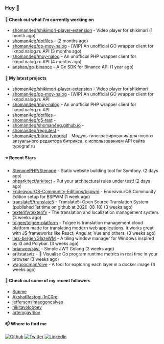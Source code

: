 ### Hey 👋

#### 👷 Check out what I'm currently working on

- [shoman4eg/shikimori-player-extension](https://github.com/shoman4eg/shikimori-player-extension) - Video player for shikimori (1 month ago)
- [shoman4eg/dotfiles](https://github.com/shoman4eg/dotfiles) -  (2 months ago)
- [shoman4eg/go-moy-nalog](https://github.com/shoman4eg/go-moy-nalog) - [WIP] An unofficial GO wrapper client for lknpd.nalog.ru API  (3 months ago)
- [shoman4eg/moy-nalog](https://github.com/shoman4eg/moy-nalog) - An unofficial PHP wrapper client for lknpd.nalog.ru API (4 months ago)
- [adshao/go-binance](https://github.com/adshao/go-binance) - A Go SDK for Binance API (1 year ago)

#### 🌱 My latest projects

- [shoman4eg/shikimori-player-extension](https://github.com/shoman4eg/shikimori-player-extension) - Video player for shikimori
- [shoman4eg/go-moy-nalog](https://github.com/shoman4eg/go-moy-nalog) - [WIP] An unofficial GO wrapper client for lknpd.nalog.ru API 
- [shoman4eg/moy-nalog](https://github.com/shoman4eg/moy-nalog) - An unofficial PHP wrapper client for lknpd.nalog.ru API
- [shoman4eg/dotfiles](https://github.com/shoman4eg/dotfiles) - 
- [shoman4eg/g5-test](https://github.com/shoman4eg/g5-test) - 
- [shoman4eg/shoman4eg.github.io](https://github.com/shoman4eg/shoman4eg.github.io) - 
- [shoman4eg/regrutest](https://github.com/shoman4eg/regrutest) - 
- [shoman4eg/bitrix-typograf](https://github.com/shoman4eg/bitrix-typograf) - Модуль типографирования для нового визуального редактора битрикса, с использованием API сайта typograf.ru

#### ⭐ Recent Stars

- [StenopePHP/Stenope](https://github.com/StenopePHP/Stenope) - Static website building tool for Symfony. (2 days ago)
- [phparkitect/arkitect](https://github.com/phparkitect/arkitect) - Put your architectural rules under test! (2 days ago)
- [EndeavourOS-Community-Editions/bspwm](https://github.com/EndeavourOS-Community-Editions/bspwm) - EndeavourOS Community Edition setup for BSPWM (1 week ago)
- [translate5/translate5](https://github.com/translate5/translate5) - Translate5: Open Source Translation System (published 1st time on github at 2020-08-10) (3 weeks ago)
- [texterify/texterify](https://github.com/texterify/texterify) - The translation and localization management system. (3 weeks ago)
- [tolgee/tolgee-platform](https://github.com/tolgee/tolgee-platform) - Tolgee is translation management cloud platform made for translating modern web applications. It works great with JS frameworks like React, Angular, Vue and others.  (3 weeks ago)
- [lars-berger/GlazeWM](https://github.com/lars-berger/GlazeWM) - A tiling window manager for Windows inspired by i3 and Polybar. (3 weeks ago)
- [brianvoe/sjwt](https://github.com/brianvoe/sjwt) - Simple JWT Golang (3 weeks ago)
- [arl/statsviz](https://github.com/arl/statsviz) - :rocket: Visualise Go program runtime metrics in real time in your browser (3 weeks ago)
- [wagoodman/dive](https://github.com/wagoodman/dive) - A tool for exploring each layer in a docker image (4 weeks ago)

#### 👯 Check out some of my recent followers

- [Supme](https://github.com/Supme)
- [AkshatRastogi-1nC0re](https://github.com/AkshatRastogi-1nC0re)
- [jeffersonsimaogoncalves](https://github.com/jeffersonsimaogoncalves)
- [nikitavoloboev](https://github.com/nikitavoloboev)
- [artemgavrilov](https://github.com/artemgavrilov)


#### 📫 Where to find me
<p>
<a href="https://github.com/shoman4eg" target="_blank"><img alt="Github" src="https://img.shields.io/badge/GitHub-%2312100E.svg?&style=for-the-badge&logo=Github&logoColor=white" /></a>
<a href="https://twitter.com/shoman4eg" target="_blank"><img alt="Twitter" src="https://img.shields.io/badge/twitter-%231DA1F2.svg?&style=for-the-badge&logo=twitter&logoColor=white" /></a>
<a href="https://www.linkedin.com/in/artemdubinin/" target="_blank"><img alt="LinkedIn" src="https://img.shields.io/badge/linkedin-%230077B5.svg?&style=for-the-badge&logo=linkedin&logoColor=white" /></a>
</p>
